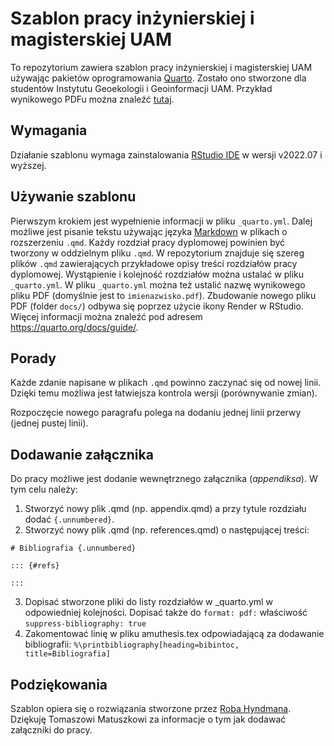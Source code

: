 Szablon pracy inżynierskiej i magisterskiej UAM
========================

To repozytorium zawiera szablon pracy inżynierskiej i magisterskiej UAM używając pakietów oprogramowania [Quarto](https://quarto.org/).
Zostało ono stworzone dla studentów Instytutu Geoekologii i Geoinformacji UAM.
Przykład wynikowego PDFu można znaleźć [tutaj](https://raw.githubusercontent.com/spacea/amuthesis-quarto/master/docs/imienazwisko.pdf).

## Wymagania

Działanie szablonu wymaga zainstalowania [RStudio IDE](https://www.rstudio.com/products/rstudio/download/#download) w wersji v2022.07 i wyższej.

## Używanie szablonu

Pierwszym krokiem jest wypełnienie informacji w pliku `_quarto.yml`.
Dalej możliwe jest pisanie tekstu używając języka [Markdown](https://quarto.org/docs/authoring/markdown-basics.html) w plikach o rozszerzeniu `.qmd`.
Każdy rozdział pracy dyplomowej powinien być tworzony w oddzielnym pliku `.qmd`.
W repozytorium znajduje się szereg plików `.qmd` zawierających przykładowe opisy treści rozdziałów pracy dyplomowej.
Wystąpienie i kolejność rozdziałów można ustalać w pliku `_quarto.yml`.
W pliku  `_quarto.yml` można też ustalić nazwę wynikowego pliku PDF (domyślnie jest to `imienazwisko.pdf`).
Zbudowanie nowego pliku PDF (folder `docs/`) odbywa się poprzez użycie ikony Render w RStudio.
Więcej informacji można znaleźć pod adresem https://quarto.org/docs/guide/.

## Porady

Każde zdanie napisane w plikach `.qmd` powinno zaczynać się od nowej linii. 
Dzięki temu możliwa jest łatwiejsza kontrola wersji (porównywanie zmian). 

Rozpoczęcie nowego paragrafu polega na dodaniu jednej linii przerwy (jednej pustej linii).

## Dodawanie załącznika

Do pracy możliwe jest dodanie wewnętrznego załącznika (*appendiksa*). 
W tym celu należy:

1. Stworzyć nowy plik .qmd (np. appendix.qmd) a przy tytule rozdziału dodać `{.unnumbered}`.
2. Stworzyć nowy plik .qmd (np. references.qmd) o następującej treści:

```
# Bibliografia {.unnumbered}

::: {#refs}

:::
```

3. Dopisać stworzone pliki do listy rozdziałów w _quarto.yml w odpowiedniej kolejności. Dopisać także do `format: pdf:` właściwość `suppress-bibliography: true`
4. Zakomentować linię w pliku amuthesis.tex odpowiadającą za dodawanie bibliografii: `%\printbibliography[heading=bibintoc, title=Bibliografia]`

## Podziękowania

Szablon opiera się o rozwiązania stworzone przez [Roba Hyndmana](https://github.com/robjhyndman/MonashThesis).
Dziękuję Tomaszowi Matuszkowi za informacje o tym jak dodawać załączniki do pracy.



